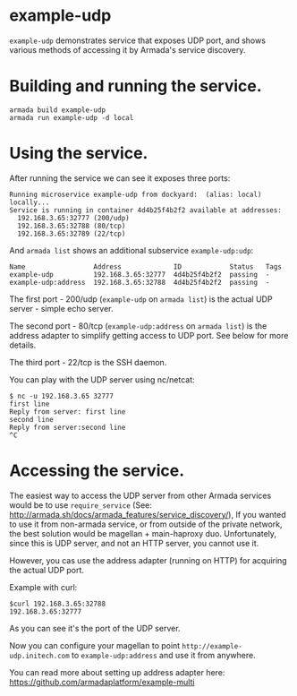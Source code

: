 # example-udp

`example-udp` demonstrates service that exposes UDP port, and shows various methods of accessing it by Armada's service discovery.

# Building and running the service.


    armada build example-udp
    armada run example-udp -d local


# Using the service.

After running the service we can see it exposes three ports:

    Running microservice example-udp from dockyard:  (alias: local) locally...
    Service is running in container 4d4b25f4b2f2 available at addresses:
      192.168.3.65:32777 (200/udp)
      192.168.3.65:32788 (80/tcp)
      192.168.3.65:32789 (22/tcp)

And `armada list` shows an additional subservice `example-udp:udp`:

    Name                 Address             ID            Status   Tags                
    example-udp          192.168.3.65:32777  4d4b25f4b2f2  passing  -                   
    example-udp:address  192.168.3.65:32788  4d4b25f4b2f2  passing  -            

The first port - 200/udp (`example-udp` on `armada list`) is the actual UDP server - simple echo server. 

The second port - 80/tcp (`example-udp:address` on `armada list`) is the address adapter to simplify getting access to UDP port. See below for more details.

The third port - 22/tcp is the SSH daemon.

You can play with the UDP server using nc/netcat: 
 
    $ nc -u 192.168.3.65 32777
    first line
    Reply from server: first line
    second line
    Reply from server:second line
    ^C

# Accessing the service.

The easiest way to access the UDP server from other Armada services would be to use `require_service` (See: http://armada.sh/docs/armada_features/service_discovery/),
If you wanted to use it from non-armada service, or from outside of the private network, the best solution would be magellan + main-haproxy duo.
Unfortunately, since this is UDP server, and not an HTTP server, you cannot use it.

However, you cas use the address adapter (running on HTTP) for acquiring the actual UDP port.

Example with curl:

    $curl 192.168.3.65:32788
    192.168.3.65:32777

As you can see it's the port of the UDP server.

Now you can configure your magellan to point `http://example-udp.initech.com` to `example-udp:address` and use it from anywhere. 

You can read more about setting up address adapter here: https://github.com/armadaplatform/example-multi

